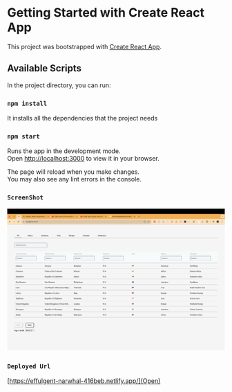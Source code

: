 # Getting Started with Create React App

This project was bootstrapped with [Create React App](https://github.com/facebook/create-react-app).

## Available Scripts

In the project directory, you can run:

### `npm install`

It installs all the dependencies that the project needs

### `npm start`

Runs the app in the development mode.\
Open [http://localhost:3000](http://localhost:3000) to view it in your browser.

The page will reload when you make changes.\
You may also see any lint errors in the console.

### `ScreenShot`

![ScreenShot](public/Screenshot.png)

### `Deployed Url`

[https://effulgent-narwhal-416beb.netlify.app/](Open)
